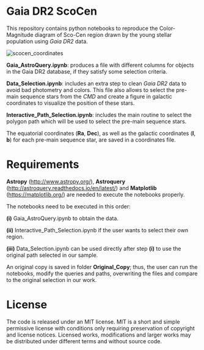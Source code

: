 # Gaia DR2 ScoCen

This repository contains python notebooks to reproduce the Color-Magnitude diagram of Sco-Cen region drawn by the young stellar population using *Gaia DR2* data. 

![scocen_coordinates](https://user-images.githubusercontent.com/2405448/40993944-2d696dd0-68fb-11e8-9ed7-e9e8d4ec3608.png)

__Gaia_AstroQuery.ipynb__: produces a file with different columns for objects in the Gaia DR2 database, if they satisfy some selection criteria.

__Data_Selection.ipynb__: includes an extra step to clean *Gaia DR2* data to avoid bad photometry and colors. This file also allows to select the pre-main sequence stars from the *CMD* and create a figure in galactic coordinates to visualize the position of these stars.

__Interactive_Path_Selection.ipynb__: includes the main routine to select the polygon path which will be used to select the pre-main sequence stars.

The equatorial coordinates (__Ra__, __Dec__), as well as the galactic coordinates (__l__, __b__) for each pre-main sequence star,  are saved in a coordinates file. 

# Requirements

__Astropy__ (http://www.astropy.org/), __Astroquery__ (http://astroquery.readthedocs.io/en/latest/) and __Matplotlib__ (https://matplotlib.org/) are needed to execute the notebooks properly. 

The notebooks need to be executed in this order: 

__(i)__  Gaia_AstroQuery.ipynb to obtain the data.

__(ii)__ Interactive_Path_Selection.ipynb if the user wants to select their own region. 

__(iii)__ Data_Selection.ipynb can be used directly after step __(i)__ to use the original path selected in our sample. 

An original copy is saved in folder __Original_Copy__; thus, the user can run the notebooks, modify the queries and paths, overwriting the files and compare to the original selection in our work. 

# License

The code is released under an MIT license. MIT is a short and simple permissive license with conditions only requiring preservation of copyright and license notices. Licensed works, modifications and larger works may be distributed under different terms and without source code.

